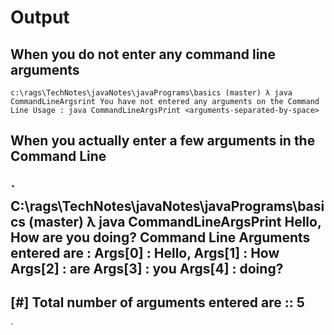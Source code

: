 # Output

## When you do not enter any command line arguments

`
c:\rags\TechNotes\javaNotes\javaPrograms\basics (master)
λ java CommandLineArgsrint
You have not entered any arguments on the Command Line
Usage : java CommandLineArgsPrint <arguments-separated-by-space>
`

## When you actually enter a few arguments in the Command Line

`
C:\rags\TechNotes\javaNotes\javaPrograms\basics (master)
λ java CommandLineArgsPrint Hello, How are you doing?
Command Line Arguments entered are :
Args[0] : Hello,
Args[1] : How
Args[2] : are
Args[3] : you
Args[4] : doing?
-------------------------------------------------------------
 [#] Total number of arguments entered are :: 5
-------------------------------------------------------------
`


